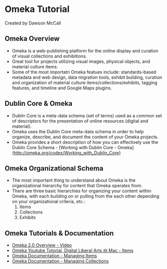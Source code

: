 # Omeka Tutorial
Created by Dawson McCall

## Omeka Overview
* Omeka is a web-publishing platform for the online display and curation of visual collections and exhibitions.
* Great tool for projects utilizing visual images, physical objects, and material culture items.
* Some of the most importatn Omeka featues include: standards-based metadata and web design, data migration tools, exhibit building, curation and organization of material culture items/collections/exhibits, tagging features, and timeline and Google Maps plugins.

## Dublin Core & Omeka 
* Dublin Core is a meta-data schema (set of terms) used as a common set of descriptors for the presentation of online resources (digital and material).
* Omeka uses the Dublin Core meta-data schema in order to help organize, describe, and document the content of your Omeka projects.
* Omeka provides a short description of how you can effectively use the Dublin Core Schema - [Working with Dublin Core - Omeka](http://omeka.org/codex/Working_with_Dublin_Core}

## Omeka Organizational Schema
* The most important thing to understand about Omeka is the organizational hierarchy for content that Omeka operates from.
* There are three basic hierarchies for organizing your content within Omeka, with each building on or pulling from the each other depending on your organizational criteria, etc.:
  1. Items
  2. Collections
  3. Exhibits

## Omeka Tutorials & Documentation
- [Omeka 2.0 Overview - Video](https://vimeo.com/55973380)
- [Omeka Youtube Tutorial, Digital Liberal Arts @ Mac - Items](https://www.youtube.com/watch?v=R9DlnSIYdCU)
- [Omeka Documentation - Managing Items](http://omeka.org/codex/Managing_Items_2.0)
- [Omeka Documentation - Managing Collections](http://omeka.org/codex/Managing_Collections_2.0)
